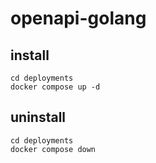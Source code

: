 # openapi-golang

## install

```
cd deployments
docker compose up -d
```

## uninstall

```
cd deployments
docker compose down
```